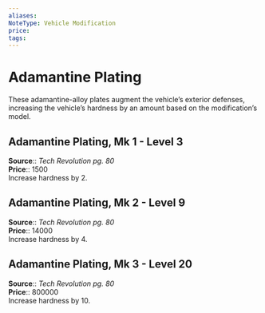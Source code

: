 ```yaml
---
aliases: 
NoteType: Vehicle Modification
price:  
tags: 
---
```


# Adamantine Plating

These adamantine-alloy plates augment the vehicle’s exterior defenses, increasing the vehicle’s hardness by an amount based on the modification’s model.  

## Adamantine Plating, Mk 1 - Level 3

**Source**:: _Tech Revolution pg. 80_  
**Price**:: 1500  
Increase hardness by 2.

## Adamantine Plating, Mk 2 - Level 9

**Source**:: _Tech Revolution pg. 80_  
**Price**:: 14000  
Increase hardness by 4.

## Adamantine Plating, Mk 3 - Level 20

**Source**:: _Tech Revolution pg. 80_  
**Price**:: 800000  
Increase hardness by 10.
